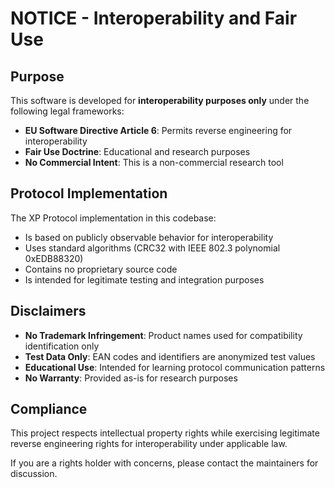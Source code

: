 # NOTICE - Interoperability and Fair Use

## Purpose
This software is developed for **interoperability purposes only** under the following legal frameworks:

- **EU Software Directive Article 6**: Permits reverse engineering for interoperability
- **Fair Use Doctrine**: Educational and research purposes
- **No Commercial Intent**: This is a non-commercial research tool

## Protocol Implementation
The XP Protocol implementation in this codebase:
- Is based on publicly observable behavior for interoperability
- Uses standard algorithms (CRC32 with IEEE 802.3 polynomial 0xEDB88320)
- Contains no proprietary source code
- Is intended for legitimate testing and integration purposes

## Disclaimers
- **No Trademark Infringement**: Product names used for compatibility identification only
- **Test Data Only**: EAN codes and identifiers are anonymized test values
- **Educational Use**: Intended for learning protocol communication patterns
- **No Warranty**: Provided as-is for research purposes

## Compliance
This project respects intellectual property rights while exercising legitimate reverse engineering rights for interoperability under applicable law.

If you are a rights holder with concerns, please contact the maintainers for discussion.